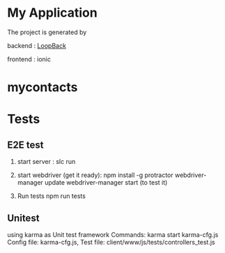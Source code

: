 # My Application

The project is generated by 

backend : [LoopBack](http://loopback.io)

frontend : ionic

# mycontacts

# Tests
## E2E test
1. start server : slc run

2. start webdriver (get it ready):
npm install -g protractor
webdriver-manager update
webdriver-manager start (to test it)

3. Run tests
 npm run tests
## Unitest
 using karma as Unit test framework
 Commands:
 karma start karma-cfg.js
 Config file:
 karma-cfg.js,
 Test file:
 client/www/js/tests/controllers_test.js
